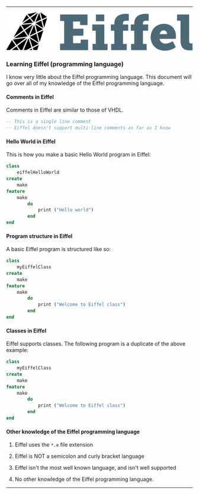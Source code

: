 
***

![/Eiffel_logo.svg](/Eiffel_logo.svg)

### Learning Eiffel (programming language)

I know very little about the Eiffel programming language. This document will go over all of my knowledge of the Eiffel programming language.

#### Comments in Eiffel

Comments in Eiffel are similar to those of VHDL.

```eiffel
-- This is a single line comment
-- Eiffel doesn't support multi-line comments as far as I know
```

#### Hello World in Eiffel

This is how you make a basic Hello World program in Eiffel:

```eiffel
class
    eiffelHelloWorld
create
    make
feature
    make
        do
            print ("Hello world")
        end
end
```

#### Program structure in Eiffel

A basic Eiffel program is structured like so:

```eiffel
class
    myEiffelClass
create
    make
feature
    make
        do
            print ("Welcome to Eiffel class")
        end
end
```

#### Classes in Eiffel

Eiffel supports classes. The following program is a duplicate of the above example:

```eiffel
class
    myEiffelClass
create
    make
feature
    make
        do
            print ("Welcome to Eiffel class")
        end
end
```

#### Other knowledge of the Eiffel programming language

1. Eiffel uses the `*.e` file extension

2. Eiffel is NOT a semicolon and curly bracket language

3. Eiffel isn't the most well known language, and isn't well supported

4. No other knowledge of the Eiffel programming language.

***

